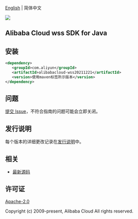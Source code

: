 [English](README.md) | 简体中文

![](https://aliyunsdk-pages.alicdn.com/icons/AlibabaCloud.svg)

## Alibaba Cloud wss SDK for Java

## 安装

```xml
<dependency>
   <groupId>com.aliyun</groupId>
   <artifactId>alibabacloud-wss20211221</artifactId>
   <version>使用maven标签所示版本</version>
</dependency>
```

## 问题

[提交 Issue](https://github.com/aliyun/alibabacloud-java-async-sdk/issues/new)，不符合指南的问题可能会立即关闭。

## 发行说明

每个版本的详细更改记录在[发行说明](./ChangeLog.txt)中。

## 相关

- [最新源码](https://github.com/aliyun/alibabacloud-async-java-sdk/)

## 许可证

[Apache-2.0](http://www.apache.org/licenses/LICENSE-2.0)

Copyright (c) 2009-present, Alibaba Cloud All rights reserved.
